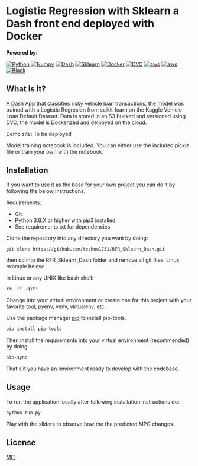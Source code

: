 # Logistic Regression with Sklearn a Dash front end deployed with Docker 

**Powered by:**

[![Python](https://img.shields.io/pypi/pyversions/tensorflow?logo=python&logoColor=white)](https://github.com/python/cpython)
[![Numpy](https://img.shields.io/badge/Numpy-1.19.5-skyblue?logo=numpy)](https://github.com/numpy/numpy)
[![Dash](https://img.shields.io/badge/Dash-1.18.1-blue)](https://github.com/plotly/dash)
[![Sklearn](https://img.shields.io/badge/scikit%20learn-0.24.0-orange)](https://github.com/scikit-learn/scikit-learn)
[![Docker](https://img.shields.io/badge/Docker-20.10.2-blue?logo=docker)](https://github.com/docker)
[![DVC](https://img.shields.io/badge/DVC-1.11.10-purple?logo=dvc)](https://github.com/iterative/dvc)
[![aws](https://img.shields.io/badge/AWS-ECS-orange?logo=aws)](https://aws.amazon.com/)
[![aws](https://img.shields.io/badge/AWS-S3-orange?logo=aws)](https://aws.amazon.com/)
[![Black](https://img.shields.io/badge/Code%20Style-Black-black)](https://github.com/psf/black)

## What is it?

A Dash App that classifies risky vehicle loan transactions, the model was trained with a Logistic Regresion from scikit-learn on the Kaggle Vehicle Loan Default Dataset.
Data is stored in an S3 bucked and versioned using DVC, the model is Dockerized and delpoyed on the cloud.

Demo site: To be deployed

Model training notebook is included. You can either use the included pickle file or train your own with the notebook. 

## Installation

If you want to use it as the base for your own project you can do it by following the below instructions.

Requirements:

- Git
- Python 3.8.X or higher with pip3 installed
- See requirements.txt for dependencies

Clone the repository into any directory you want by doing:

```bash
git clone https://github.com/techno1731/RFR_Sklearn_Dash.git
```
then cd into the RFR_Sklearn_Dash folder and remove all git files. Linux example below:

In Linux or any UNIX like bash shell:

```bash
rm -rf .git*
```
Change into your virtual environment or create one for this project with your favorite tool, pyenv, venv, virtualenv, etc.

Use the package manager [pip](https://pip.pypa.io/en/stable/) to install pip-tools.

```bash
pip install pip-tools
```
Then install the requirements into your virtual environment (recommended) by doing:

```bash
pip-sync
```
That's it you have an environment ready to develop with the codebase.

## Usage

To run the application locally after following installation instructions do:

```bash
python run.py
```
Play with the sliders to observe how the the predicted MPG changes.

## License
[MIT](https://choosealicense.com/licenses/mit/)

